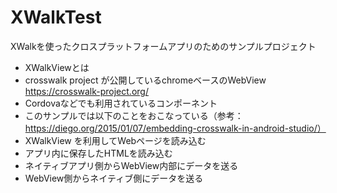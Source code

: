 # XWalkTest
XWalkを使ったクロスプラットフォームアプリのためのサンプルプロジェクト

* XWalkViewとは
 * crosswalk project が公開しているchromeベースのWebView https://crosswalk-project.org/
 * Cordovaなどでも利用されているコンポーネント
* このサンプルでは以下のことをおこなっている（参考：https://diego.org/2015/01/07/embedding-crosswalk-in-android-studio/）
 * XWalkView を利用してWebページを読み込む
 * アプリ内に保存したHTMLを読み込む
 * ネイティブアプリ側からWebView内部にデータを送る
 * WebView側からネイティブ側にデータを送る
